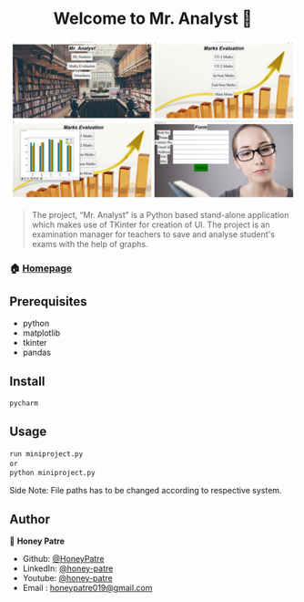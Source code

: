 <h1 align="center">Welcome to Mr. Analyst 👋</h1>

![Sample](DemoImages/sample.jpg)

> The project, “Mr. Analyst” is a Python based stand-alone application which makes use of TKinter for creation of UI. The project is an examination manager for teachers to save and analyse student's exams with the help of graphs.

### 🏠 [Homepage](https://github.com/HoneyPatre)

## Prerequisites

- python
- matplotlib
- tkinter
- pandas

## Install

```sh
pycharm
```

## Usage

```sh
run miniproject.py
or
python miniproject.py
```
Side Note: File paths has to be changed according to respective system.

## Author

👤 **Honey Patre**

* Github: [@HoneyPatre](https://github.com/HoneyPatre)
* LinkedIn: [@honey-patre](https://linkedin.com/in/honey-patre-b87591178)
* Youtube: [@honey-patre](https://www.youtube.com/channel/UCVFMjbTF1qmD3YrABDjc40Q)
* Email    :  honeypatre019@gmail.com
